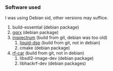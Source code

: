 ### Software used

I was using Debian sid, other versions may suffice.

1. build-essential (debian package)
1. [gqrx](https://gqrx.dk) (debian package)
1. [inspectrum](https://github.com/miek/inspectrum) (build from git, debian was too old)
    1. [liquid-dsp](https://github.com/jgaeddert/liquid-dsp) (build from git, not in debian)
    1. cmake (debian package)
1. [rf-car](https://github.com/rgerganov/rf-car) (build from git, not in debian)
    1. libsdl2-image-dev (debian package)
    1. libhackrf-dev (debian packages)

